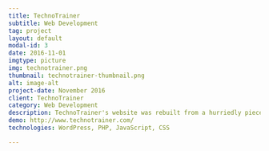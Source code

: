 ```yaml
---
title: TechnoTrainer
subtitle: Web Development
tag: project
layout: default
modal-id: 3
date: 2016-11-01
imgtype: picture
img: technotrainer.png
thumbnail: technotrainer-thumbnail.png
alt: image-alt
project-date: November 2016
client: TechnoTrainer
category: Web Development
description: TechnoTrainer's website was rebuilt from a hurriedly pieced together Wix site. The site was rebuilt using WordPress for simple alteration by the client post development. After a few mockups were produced, the site was quickly and thoroughly developed to be both attractive and responsive. The client voiced their approval of the end product.
demo: http://www.technotrainer.com/
technologies: WordPress, PHP, JavaScript, CSS

---
```

